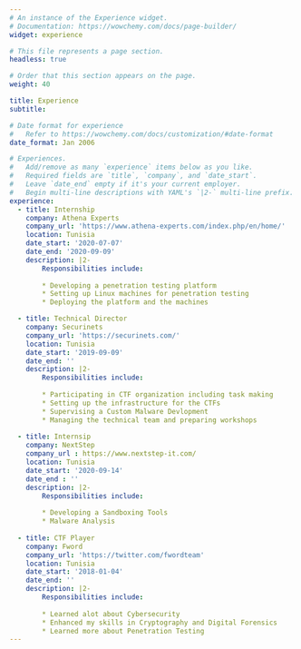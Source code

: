 ```yaml
---
# An instance of the Experience widget.
# Documentation: https://wowchemy.com/docs/page-builder/
widget: experience

# This file represents a page section.
headless: true

# Order that this section appears on the page.
weight: 40

title: Experience
subtitle:

# Date format for experience
#   Refer to https://wowchemy.com/docs/customization/#date-format
date_format: Jan 2006

# Experiences.
#   Add/remove as many `experience` items below as you like.
#   Required fields are `title`, `company`, and `date_start`.
#   Leave `date_end` empty if it's your current employer.
#   Begin multi-line descriptions with YAML's `|2-` multi-line prefix.
experience:
  - title: Internship
    company: Athena Experts
    company_url: 'https://www.athena-experts.com/index.php/en/home/'
    location: Tunisia
    date_start: '2020-07-07'
    date_end: '2020-09-09'
    description: |2-
        Responsibilities include:
        
        * Developing a penetration testing platform
        * Setting up Linux machines for penetration testing
        * Deploying the platform and the machines

  - title: Technical Director
    company: Securinets
    company_url: 'https://securinets.com/'
    location: Tunisia
    date_start: '2019-09-09'
    date_end: ''
    description: |2-
        Responsibilities include:
        
        * Participating in CTF organization including task making
        * Setting up the infrastructure for the CTFs
        * Supervising a Custom Malware Devlopment
        * Managing the technical team and preparing workshops
 
  - title: Internsip
    company: NextStep
    company_url : https://www.nextstep-it.com/
    location: Tunisia
    date_start: '2020-09-14'
    date_end : ''
    description: |2-
        Responsibilities include:
      
        * Developing a Sandboxing Tools
        * Malware Analysis
      
  - title: CTF Player
    company: Fword
    company_url: 'https://twitter.com/fwordteam'
    location: Tunisia
    date_start: '2018-01-04'
    date_end: ''
    description: |2-
        Responsibilities include:
        
        * Learned alot about Cybersecurity
        * Enhanced my skills in Cryptography and Digital Forensics
        * Learned more about Penetration Testing
---
```

